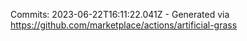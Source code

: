 Commits: 2023-06-22T16:11:22.041Z - Generated via https://github.com/marketplace/actions/artificial-grass
<br>
